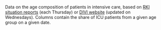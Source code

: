 Data on the age composition of patients in intensive care, based on [RKI situation reports](https://www.rki.de/DE/Content/InfAZ/N/Neuartiges_Coronavirus/Situationsberichte/Gesamt.html;jsessionid=F0B307AA1908EF8BF17D630BEA9463D0.internet052?nn=13490888) (each Thursday) or [DIVI website](https://www.intensivregister.de/#/aktuelle-lage/zeitreihen) (updated on Wednesdays). Columns contain the share of ICU patients from a given age group on a given date.
